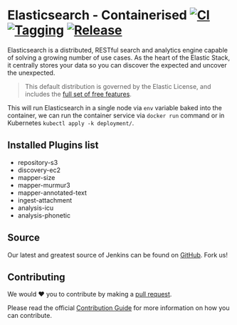 # Elasticsearch - Containerised [![CI](https://github.com/saidsef/elasticsearch-containerised/actions/workflows/docker.yml/badge.svg)](#installed-plugins-list) [![Tagging](https://github.com/saidsef/elasticsearch-containerised/actions/workflows/tagging.yml/badge.svg)](#installed-plugins-list) [![Release](https://github.com/saidsef/elasticsearch-containerised/actions/workflows/release.yml/badge.svg)](#installed-plugins-list)

Elasticsearch is a distributed, RESTful search and analytics engine capable of solving a growing number of use cases. As the heart of the Elastic Stack, it centrally stores your data so you can discover the expected and uncover the unexpected.

>This default distribution is governed by the Elastic License, and includes the [full set of free features](https://www.elastic.co/subscriptions).

This will run Elasticsearch in a single node via `env` variable baked into the container, we can run the container service via `docker run` command or in Kubernetes `kubectl apply -k deployment/`.

## Installed Plugins list

- repository-s3
- discovery-ec2
- mapper-size
- mapper-murmur3
- mapper-annotated-text
- ingest-attachment
- analysis-icu
- analysis-phonetic

## Source

Our latest and greatest source of Jenkins can be found on [GitHub](#source). Fork us!

## Contributing

We would :heart:  you to contribute by making a [pull request](https://github.com/saidsef/elasticsearch-containerised/pulls).

Please read the official [Contribution Guide](./CONTRIBUTING.md) for more information on how you can contribute.

